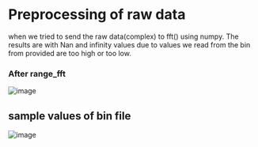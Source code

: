 # Preprocessing of raw data

when we tried to send the raw data(complex) to fft() using numpy. The results are with Nan and infinity values due to values we read from the bin from provided are too high or too low.

### After range_fft
![image](https://github.com/RangineniBalaji/Age_prediction_using_FMCW_radar/assets/83932925/658d0dbf-7aa1-4222-932a-74dceba653fc)

## sample values of bin file
![image](https://github.com/RangineniBalaji/Age_prediction_using_FMCW_radar/assets/83932925/f697e100-ed6e-4cd3-bd30-47780d2d8e4b)


